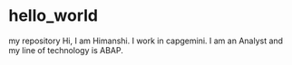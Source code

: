 # hello_world
my repository
Hi,
I am Himanshi. I work in capgemini. I am an Analyst and my line of technology is ABAP.
